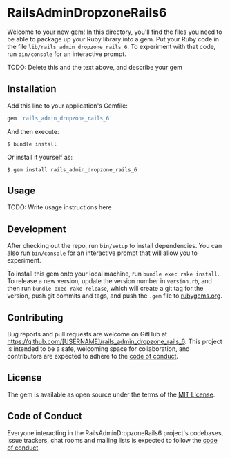 # RailsAdminDropzoneRails6

Welcome to your new gem! In this directory, you'll find the files you need to be able to package up your Ruby library into a gem. Put your Ruby code in the file `lib/rails_admin_dropzone_rails_6`. To experiment with that code, run `bin/console` for an interactive prompt.

TODO: Delete this and the text above, and describe your gem

## Installation

Add this line to your application's Gemfile:

```ruby
gem 'rails_admin_dropzone_rails_6'
```

And then execute:

    $ bundle install

Or install it yourself as:

    $ gem install rails_admin_dropzone_rails_6

## Usage

TODO: Write usage instructions here

## Development

After checking out the repo, run `bin/setup` to install dependencies. You can also run `bin/console` for an interactive prompt that will allow you to experiment.

To install this gem onto your local machine, run `bundle exec rake install`. To release a new version, update the version number in `version.rb`, and then run `bundle exec rake release`, which will create a git tag for the version, push git commits and tags, and push the `.gem` file to [rubygems.org](https://rubygems.org).

## Contributing

Bug reports and pull requests are welcome on GitHub at https://github.com/[USERNAME]/rails_admin_dropzone_rails_6. This project is intended to be a safe, welcoming space for collaboration, and contributors are expected to adhere to the [code of conduct](https://github.com/[USERNAME]/rails_admin_dropzone_rails_6/blob/master/CODE_OF_CONDUCT.md).


## License

The gem is available as open source under the terms of the [MIT License](https://opensource.org/licenses/MIT).

## Code of Conduct

Everyone interacting in the RailsAdminDropzoneRails6 project's codebases, issue trackers, chat rooms and mailing lists is expected to follow the [code of conduct](https://github.com/[USERNAME]/rails_admin_dropzone_rails_6/blob/master/CODE_OF_CONDUCT.md).
